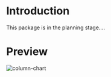 # Introduction
This package is in the planning stage....

# Preview
![column-chart](https://github.com/user-attachments/assets/a81e24cc-ec07-472f-a284-54f41ee21236)
